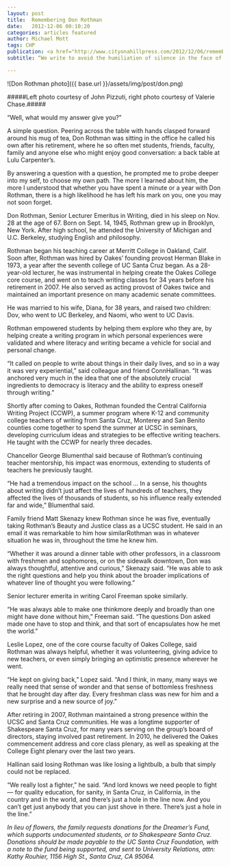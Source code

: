 ```yaml
---
layout: post
title:  Remembering Don Rothman
date:   2012-12-06 00:10:20
categories: articles featured
author: Michael Mott
tags: CHP
publication: <a href="http://www.cityonahillpress.com/2012/12/06/remembering-don-rothman/">City on a Hill Press</a>
subtitle: “We write to avoid the humiliation of silence in the face of cruelty and injustice.” 

---
```


![Don Rothman photo]({{ base.url }}/assets/img/post/don.png)

#####Left photo courtesy of John Pizzuti, right photo courtesy of Valerie Chase.#####

“Well, what would my answer give you?”

A simple question. Peering across the table with hands clasped forward around his mug of tea, Don Rothman was sitting in the office he called his own after his retirement, where he so often met students, friends, faculty, family and anyone else who might enjoy good conversation: a back table at Lulu Carpenter’s.

By answering a question with a question, he prompted me to probe deeper into my self, to choose my own path. The more I learned about him, the more I understood that whether you have spent a minute or a year with Don Rothman, there is a high likelihood he has left his mark on you, one you may not soon forget.

Don Rothman, Senior Lecturer Emeritus in Writing, died in his sleep on Nov. 28 at the age of 67. Born on Sept. 14, 1945, Rothman grew up in Brooklyn, New York. After high school, he attended the University of Michigan and U.C. Berkeley, studying English and philosophy.

Rothman began his teaching career at Merritt College in Oakland, Calif. Soon after, Rothman was hired by Oakes’ founding provost Herman Blake in 1973, a year after the seventh college of UC Santa Cruz began. As a 28-year-old lecturer, he was instrumental in helping create the Oakes College core course, and went on to teach writing classes for 34 years before his retirement in 2007. He also served as acting provost of Oakes twice and maintained an important presence on many academic senate committees.

He was married to his wife, Diana, for 38 years, and raised two children: Dov, who went to UC Berkeley, and Naomi, who went to UC Davis.

Rothman empowered students by helping them explore who they are, by helping create a writing program in which personal experiences were validated and where literacy and writing became a vehicle for social and personal change.

“It called on people to write about things in their daily lives, and so in a way it was very experiential,” said colleague and friend ConnHallinan. “It was anchored very much in the idea that one of the absolutely crucial ingredients to democracy is literacy and the ability to express oneself through writing.”

Shortly after coming to Oakes, Rothman founded the Central California Writing Project (CCWP), a summer program where K-12 and community college teachers of writing from Santa Cruz, Monterey and San Benito counties come together to spend the summer at UCSC in seminars, developing curriculum ideas and strategies to be effective writing teachers. He taught with the CCWP for nearly three decades.

Chancellor George Blumenthal said because of Rothman’s continuing teacher mentorship, his impact was enormous, extending to students of teachers he previously taught.

“He had a tremendous impact on the school … In a sense, his thoughts about writing didn’t just affect the lives of hundreds of teachers, they affected the lives of thousands of students, so his influence really extended far and wide,” Blumenthal said.

Family friend Matt Skenazy knew Rothman since he was five, eventually taking Rothman’s Beauty and Justice class as a UCSC student. He said in an email it was remarkable to him how similarRothman was in whatever situation he was in, throughout the time he knew him.

“Whether it was around a dinner table with other professors, in a classroom with freshmen and sophomores, or on the sidewalk downtown, Don was always thoughtful, attentive and curious,” Skenazy said. “He was able to ask the right questions and help you think about the broader implications of whatever line of thought you were following.”

Senior lecturer emerita in writing Carol Freeman spoke similarly.

“He was always able to make one thinkmore deeply and broadly than one might have done without him,” Freeman said. “The questions Don asked made one have to stop and think, and that sort of encapsulates how he met the world.”

Leslie Lopez, one of the core course faculty of Oakes College, said Rothman was always helpful, whether it was volunteering, giving advice to new teachers, or even simply bringing an optimistic presence wherever he went.

“He kept on giving back,” Lopez said. “And I think, in many, many ways we really need that sense of wonder and that sense of bottomless freshness that he brought day after day. Every freshman class was new for him and a new surprise and a new source of joy.”

After retiring in 2007, Rothman maintained a strong presence within the UCSC and Santa Cruz communities. He was a longtime supporter of Shakespeare Santa Cruz, for many years serving on the group’s board of directors, staying involved past retirement. In 2010, he delivered the Oakes commencement address and core class plenary, as well as speaking at the College Eight plenary over the last two years.

Hallinan said losing Rothman was like losing a lightbulb, a bulb that simply could not be replaced.

“We really lost a fighter,” he said. “And lord knows we need people to fight — for quality education, for sanity, in Santa Cruz, in California, in the country and in the world, and there’s just a hole in the line now. And you can’t get just anybody that you can just shove in there. There’s just a hole in the line.”

_In lieu of flowers, the family requests donations for the Dreamer’s Fund, which supports undocumented students, or to Shakespeare Santa Cruz. Donations should be made payable to the UC Santa Cruz Foundation, with a note to the fund being supported, and sent to University Relations, attn: Kathy Rouhier, 1156 High St., Santa Cruz, CA 95064._